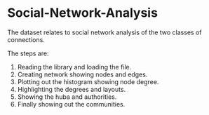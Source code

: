 # Social-Network-Analysis

The dataset relates to social network analysis of the two classes of connections.

The steps are:
1) Reading the library and loading the file.
2) Creating network showing nodes and edges.
3) Plotting out the histogram showing node degree.
4) Highlighting the degrees and layouts.
5) Showing the huba and authorities.
6) Finally showing out the communities.
